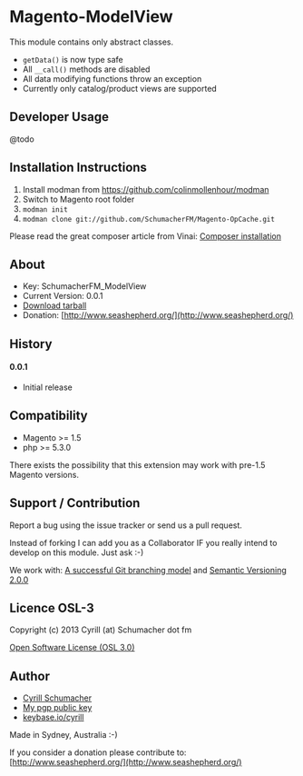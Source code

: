 Magento-ModelView
===============

This module contains only abstract classes.

- `getData()` is now type safe
- All `__call()` methods are disabled
- All data modifying functions throw an exception
- Currently only catalog/product views are supported


Developer Usage
---------------

@todo




Installation Instructions
-------------------------
1. Install modman from https://github.com/colinmollenhour/modman
2. Switch to Magento root folder
3. `modman init`
4. `modman clone git://github.com/SchumacherFM/Magento-OpCache.git`

Please read the great composer article from Vinai: [Composer installation](http://magebase.com/magento-tutorials/composer-with-magento/)

About
-----

- Key: SchumacherFM_ModelView
- Current Version: 0.0.1
- [Download tarball](https://github.com/SchumacherFM/Magento-ModelView/tags)
- Donation: [http://www.seashepherd.org/](http://www.seashepherd.org/)

History
-------

#### 0.0.1

- Initial release


Compatibility
-------------

- Magento >= 1.5
- php >= 5.3.0

There exists the possibility that this extension may work with pre-1.5 Magento versions.

Support / Contribution
----------------------

Report a bug using the issue tracker or send us a pull request.

Instead of forking I can add you as a Collaborator IF you really intend to develop on this module. Just ask :-)

We work with: [A successful Git branching model](http://nvie.com/posts/a-successful-git-branching-model/) and [Semantic Versioning 2.0.0](http://semver.org/)

Licence OSL-3
-------------

Copyright (c) 2013 Cyrill (at) Schumacher dot fm

[Open Software License (OSL 3.0)](http://opensource.org/licenses/osl-3.0.php)

Author
------

- [Cyrill Schumacher](https://github.com/SchumacherFM)
- [My pgp public key](http://www.schumacher.fm/cyrill.asc)
- [keybase.io/cyrill](https://keybase.io/cyrill)

Made in Sydney, Australia :-)

If you consider a donation please contribute to: [http://www.seashepherd.org/](http://www.seashepherd.org/)
